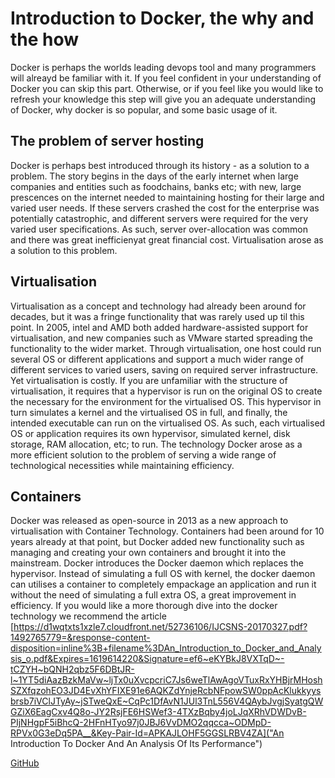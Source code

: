 # Introduction to Docker, the why and the how

Docker is perhaps the worlds leading devops tool and many programmers will alreayd be familiar with it. If you feel confident in your understanding of Docker you can skip this part.
Otherwise, or if you feel like you would like to refresh your knowledge this step will give you an adequate understanding of Docker, why docker is so popular, 
and some basic usage of it. 

## The problem of server hosting

Docker is perhaps best introduced through its history - as a solution to a problem. The story begins in the days of the early internet when large companies and entities such as
foodchains, banks etc; with new, large prescences on the internet needed to maintaining hosting for their large and varied user needs. If these servers crashed the cost for the enterprise
was potentially catastrophic, and different servers were required for the very varied user specifications. As such, server over-allocation was common and there was great inefficienyat great financial cost. Virtualisation arose as a solution to this problem.

## Virtualisation

Virtualisation as a concept and technology had already been around for decades, but it was a fringe functionality that was rarely used up til this point.
In 2005, intel and AMD both added hardware-assisted support for virtualisation, and new companies such as VMware started spreading the functionality to the wider market.
Through virtualisation, one host could run several OS or different applications and support a much wider range of different services to varied users, saving on required server infrastructure.
Yet virtualisation is costly. If you are unfamiliar with the structure of virtualisation, it requires that a hypervisor is run on the original OS to create the necessary for the environment for the virtualised OS. This hypervisor in turn simulates a kernel and the virtualised OS in full, and finally, the intended executable can run on the virtualised OS.  As such, each virtualised OS or application requires its own hypervisor, simulated kernel, disk storage, RAM allocation, etc; to run. The technology Docker arose as a more efficient solution to the problem of serving a wide range of technological necessities while maintaining efficiency.

## Containers

Docker was released as open-source in 2013 as a new approach to virtualisation with Container Technology. Containers had been around for 10 years already at that point, but Docker added new functionality such as managing and creating your own containers and brought it into the mainstream. Docker introduces the Docker daemon which replaces the hypervisor. Instead of simulating a full OS with kernel, the docker daemon can utilises a container to completely empackage an application and run it without the need of simulating a full extra OS, a great improvement in efficiency. If you would like a more thorough dive into the docker technology we recommend the article [https://d1wqtxts1xzle7.cloudfront.net/52736106/IJCSNS-20170327.pdf?1492765779=&response-content-disposition=inline%3B+filename%3DAn_Introduction_to_Docker_and_Analysis_o.pdf&Expires=1619614220&Signature=ef6~eKYBkJ8VXTqD~-tCZYH~bQNH2qbz5F6DBtJR-l~1YT5diAazBzkMaVw~ljTx0uXvcpcriC7Js6weTlAwAgoVTuxRxYHBjrMHoshSZXfqzohEO3JD4EvXhYFIXE91e6AQKZdYnjeRcbNFpowSW0ppAcKlukkyysbrsb7iVClJTyAy~jSTweQxE~CqPc1DfAvN1JUl3TnL556V4QAybJvgjSyatgQWGZiX6EagCxv4Q8o-JY2RsjFE6HSWef3-4TXzBqby4joLJqXRhVDWDvB-PIjNHgpF5iBhcQ-2HFnHTyo97j0JBJ6VvDMO2qqcca~ODMpD-RPVx0G3eDq5PA__&Key-Pair-Id=APKAJLOHF5GGSLRBV4ZA]("An Introduction To Docker And An Analysis Of Its Performance") 

[GitHub](http://github.com)

